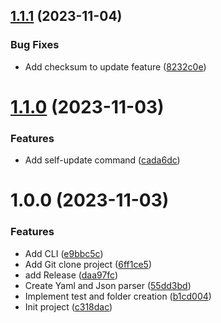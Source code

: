 ## [1.1.1](https://github.com/lperdereau/project-tree-manager/compare/v1.1.0...v1.1.1) (2023-11-04)


### Bug Fixes

* Add checksum to update feature ([8232c0e](https://github.com/lperdereau/project-tree-manager/commit/8232c0efffde065a8444b64dde5572ff8be9f765))

# [1.1.0](https://github.com/lperdereau/project-tree-manager/compare/v1.0.0...v1.1.0) (2023-11-03)


### Features

* Add self-update command ([cada6dc](https://github.com/lperdereau/project-tree-manager/commit/cada6dcf90ea203dbc70951cc244fe897eb80a3a))

# 1.0.0 (2023-11-03)


### Features

* Add CLI ([e9bbc5c](https://github.com/lperdereau/project-tree-manager/commit/e9bbc5cb4175be66d76dd4cb9dfd29e17d343093))
* Add Git clone project ([6ff1ce5](https://github.com/lperdereau/project-tree-manager/commit/6ff1ce54d270041624dee5a9b22c9e0e1363b88d))
* add Release ([daa97fc](https://github.com/lperdereau/project-tree-manager/commit/daa97fc862a16796b92cf4e0fbd67ae6d91c0fe2))
* Create Yaml and Json parser ([55dd3bd](https://github.com/lperdereau/project-tree-manager/commit/55dd3bda477f5ac801da1a104ed6b4ff8c6c2b05))
* Implement test and folder creation ([b1cd004](https://github.com/lperdereau/project-tree-manager/commit/b1cd0044647fd8679a291cc5627ffa0128e9103a))
* Init project ([c318dac](https://github.com/lperdereau/project-tree-manager/commit/c318dac7e3f7df1a523988a3b37f144dd98c1f35))
